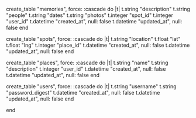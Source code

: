 create_table "memories", force: :cascade do |t|
    t.string "description"
    t.string "people"
    t.string "dates"
    t.string "photos"
    t.integer "spot_id"
    t.integer "user_id"
    t.datetime "created_at", null: false
    t.datetime "updated_at", null: false
  end

  create_table "spots", force: :cascade do |t|
    t.string "location"
    t.float "lat"
    t.float "lng"
    t.integer "place_id"
    t.datetime "created_at", null: false
    t.datetime "updated_at", null: false
  end

  create_table "places", force: :cascade do |t|
    t.string "name"
    t.string "description"
    t.integer "user_id"
    t.datetime "created_at", null: false
    t.datetime "updated_at", null: false
  end

  create_table "users", force: :cascade do |t|
    t.string "username"
    t.string "password_digest"
    t.datetime "created_at", null: false
    t.datetime "updated_at", null: false
  end

end
